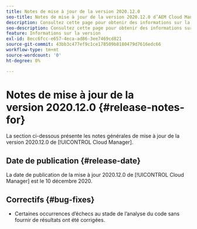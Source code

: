 ```yaml
---
title: Notes de mise à jour de la version 2020.12.0
seo-title: Notes de mise à jour de la version 2020.12.0 d’AEM Cloud Manager
description: Consultez cette page pour obtenir des informations sur la version 2020.12.0 de Cloud Manager
seo-description: Consultez cette page pour obtenir des informations sur la version 2020.12.0 d’AEM Cloud Manager
feature: Informations sur la version
exl-id: 8ecc6fcc-e657-4eca-ad86-3ee7469cd821
source-git-commit: 43bb3c477ef9c1ce178509b8180479d7616edc66
workflow-type: tm+mt
source-wordcount: '0'
ht-degree: 0%

---
```


# Notes de mise à jour de la version 2020.12.0 {#release-notes-for}

La section ci-dessous présente les notes générales de mise à jour de la version 2020.12.0 de [!UICONTROL Cloud Manager].

## Date de publication {#release-date}

La date de publication de la mise à jour 2020.12.0 de [!UICONTROL Cloud Manager] est le 10 décembre 2020.

## Correctifs {#bug-fixes}

* Certaines occurrences d’échecs au stade de l’analyse du code sans fournir de résultats ont été corrigées.
